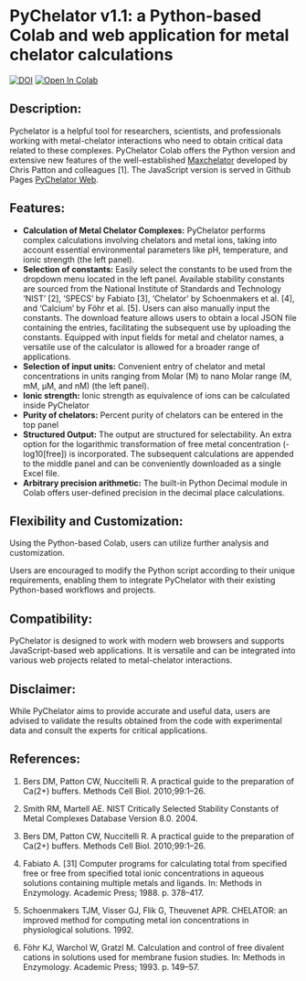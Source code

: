 <!DOCTYPE html>
<html>
<body>
  <h1>PyChelator v1.1: a Python-based Colab and web application for metal chelator calculations</h1>
  <a href="https://doi.org/10.5281/zenodo.10674753"><img src="https://zenodo.org/badge/DOI/10.5281/zenodo.10674753.svg" alt="DOI"></a> 
  <a href="https://colab.research.google.com/github/AmruteLab/PyChelator/blob/main/PyChelator_Colab.ipynb" target="_parent">
  <img src="https://colab.research.google.com/assets/colab-badge.svg" alt="Open In Colab"/>
</a>
  <h2>Description:</h2>
  <p>Pychelator is a helpful tool for researchers, scientists, and professionals working with metal-chelator interactions who need to obtain critical data related to these complexes. PyChelator Colab offers the Python version and extensive new features of the well-established <a href="https://owamoosa.com/maxchelator/" target="_blank">Maxchelator</a> developed by Chris Patton and colleagues [1]. The JavaScript version is served in Github Pages <a href="https://amrutelab.github.io/PyChelator/" target="_blank">PyChelator Web</a>. </p>

  <h2>Features:</h2>
  <ul>
<li><strong>Calculation of Metal Chelator Complexes:</strong> PyChelator performs complex calculations involving chelators and metal ions, taking into account essential environmental parameters like pH, temperature, and ionic strength (the left panel).</li>
<li><strong>Selection of constants:</strong> Easily select the constants to be used from the dropdown menu located in the left panel. Available stability constants are sourced from the National Institute of Standards and Technology ‘NIST’ [2], ‘SPECS’ by Fabiato [3], ‘Chelator’ by Schoenmakers et al. [4], and ‘Calcium’ by Föhr et al. [5]. Users can also manually input the constants. The download feature allows users to obtain a local JSON file containing the entries, facilitating the subsequent use by uploading the constants. Equipped with input fields for metal and chelator names, a versatile use of the calculator is allowed for a broader range of applications. </li>
<li><strong>Selection of input units:</strong> Convenient entry of chelator and metal concentrations in units ranging from Molar (M) to nano Molar range (M, mM, μM, and nM) (the left panel).</li>
<li><strong>Ionic strength:</strong> Ionic strength as equivalence of ions can be calculated inside PyChelator </li>
<li><strong>Purity of chelators:</strong> Percent purity of chelators can be entered in the top panel </li>
<li><strong>Structured Output:</strong> The output are structured for selectability. An extra option for the logarithmic transformation of free metal concentration (-log10[free]) is incorporated. The subsequent calculations are appended to the middle panel and can be conveniently downloaded as a single Excel file.</li>
<li><strong>Arbitrary precision arithmetic:</strong> The built-in Python Decimal module in Colab offers user-defined precision in the decimal place calculations. </li>
   </ul>

  <h2>Flexibility and Customization:</h2>
  <p>Using the Python-based Colab, users can utilize further analysis and customization. </p>
  <p>Users are encouraged to modify the Python script according to their unique requirements, enabling them to integrate PyChelator with their existing Python-based workflows and projects.</p>

  <h2>Compatibility:</h2>
  <p>PyChelator is designed to work with modern web browsers and supports JavaScript-based web applications. It is versatile and can be integrated into various web projects related to metal-chelator interactions.</p>
  
  <h2>Disclaimer:</h2>
  <p>While PyChelator aims to provide accurate and useful data, users are advised to validate the results obtained from the code with experimental data and consult the experts for critical applications.</p>
  
  <h2>References:</h2>
  
  1. Bers DM, Patton CW, Nuccitelli R. A practical guide to the preparation of Ca(2+) buffers. Methods Cell Biol. 2010;99:1–26.
  
  2. Smith RM, Martell AE. NIST Critically Selected Stability Constants of Metal Complexes Database Version 8.0. 2004.
  
  3. Bers DM, Patton CW, Nuccitelli R. A practical guide to the preparation of Ca(2+) buffers. Methods Cell Biol. 2010;99:1–26.
  
  4. Fabiato A. [31] Computer programs for calculating total from specified free or free from specified total ionic concentrations in aqueous solutions containing multiple metals and ligands. In: Methods in Enzymology. Academic Press; 1988. p. 378–417.
  
  5. Schoenmakers TJM, Visser GJ, Flik G, Theuvenet APR. CHELATOR: an improved method for computing metal ion concentrations in physiological solutions. 1992.
  
  6. Föhr KJ, Warchol W, Gratzl M. Calculation and control of free divalent cations in solutions used for membrane fusion studies. In: Methods in Enzymology. Academic Press; 1993. p. 149–57.
  
</body>
</html>
